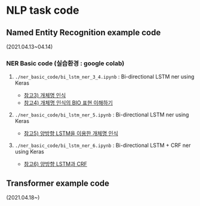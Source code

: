 # NLP task code

## Named Entity Recognition example code
(2021.04.13~04.14)

### NER Basic code (실습환경 : google colab)

1. `./ner_basic_code/bi_lstm_ner_3_4.ipynb` : Bi-directional LSTM ner using Keras 
   - [참고3) 개체명 인식](https://wikidocs.net/30682)
   - [참고4) 개체명 인식의 BIO 표현 이해하기](https://wikidocs.net/24682)
2. `./ner_basic_code/bi_lstm_ner_5.ipynb` : Bi-directional LSTM ner using Keras 
   - [참고5) 양방향 LSTM을 이용한 개체명 인식](https://wikidocs.net/97519)

3. `./ner_basic_code/bi_lstm_ner_6.ipynb` : Bi-directional LSTM + CRF ner using Keras 
   - [참고6) 양방향 LSTM과 CRF](https://wikidocs.net/34156)


## Transformer example code
(2021.04.18~)
